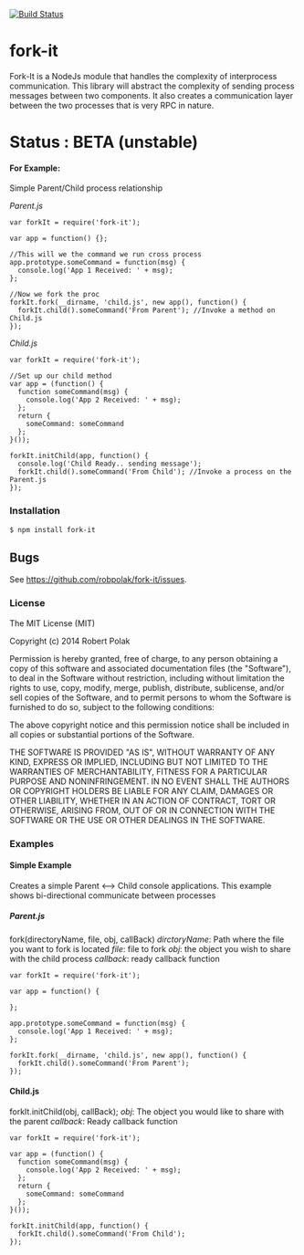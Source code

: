 
[![Build Status](https://api.travis-ci.org/robpolak/fork-it.svg)](https://travis-ci.org/robpolak/fork-it)
# fork-it
Fork-It is a NodeJs module that handles the complexity of interprocess communication.  This library will abstract the complexity of sending process messages between two components.  It also creates a communication layer between the two processes that is very RPC in nature.

# Status : BETA (unstable)

#### For Example:
Simple Parent/Child process relationship

*Parent.js*
```
var forkIt = require('fork-it');

var app = function() {};

//This will we the command we run cross process
app.prototype.someCommand = function(msg) {     
  console.log('App 1 Received: ' + msg);
};

//Now we fork the proc
forkIt.fork(__dirname, 'child.js', new app(), function() {
  forkIt.child().someCommand('From Parent'); //Invoke a method on Child.js
});
```

*Child.js*
``` 
var forkIt = require('fork-it');

//Set up our child method
var app = (function() {
  function someCommand(msg) {
    console.log('App 2 Received: ' + msg);
  };
  return {
    someCommand: someCommand
  };
}());

forkIt.initChild(app, function() {
  console.log('Child Ready.. sending message');
  forkIt.child().someCommand('From Child'); //Invoke a process on the Parent.js
});
```


### Installation
    $ npm install fork-it

## Bugs
See <https://github.com/robpolak/fork-it/issues>.    

### License

The MIT License (MIT)

Copyright (c) 2014 Robert Polak

Permission is hereby granted, free of charge, to any person obtaining a copy
of this software and associated documentation files (the "Software"), to deal
in the Software without restriction, including without limitation the rights
to use, copy, modify, merge, publish, distribute, sublicense, and/or sell
copies of the Software, and to permit persons to whom the Software is
furnished to do so, subject to the following conditions:

The above copyright notice and this permission notice shall be included in
all copies or substantial portions of the Software.

THE SOFTWARE IS PROVIDED "AS IS", WITHOUT WARRANTY OF ANY KIND, EXPRESS OR
IMPLIED, INCLUDING BUT NOT LIMITED TO THE WARRANTIES OF MERCHANTABILITY,
FITNESS FOR A PARTICULAR PURPOSE AND NONINFRINGEMENT. IN NO EVENT SHALL THE
AUTHORS OR COPYRIGHT HOLDERS BE LIABLE FOR ANY CLAIM, DAMAGES OR OTHER
LIABILITY, WHETHER IN AN ACTION OF CONTRACT, TORT OR OTHERWISE, ARISING FROM,
OUT OF OR IN CONNECTION WITH THE SOFTWARE OR THE USE OR OTHER DEALINGS IN
THE SOFTWARE.


### Examples

#### Simple Example
Creates a simple Parent <--> Child console applications.  This example shows bi-directional communicate between processes

##### Parent.js

fork(directoryName, file, obj, callBack)
  *dirctoryName*: Path where the file you want to fork is located
  *file*: file to fork
  *obj*: the object you wish to share with the child process
  *callback*: ready callback function

```
var forkIt = require('fork-it');

var app = function() {

};

app.prototype.someCommand = function(msg) {
  console.log('App 1 Received: ' + msg);
};

forkIt.fork(__dirname, 'child.js', new app(), function() {
  forkIt.child().someCommand('From Parent');
});

```

#### Child.js

forkIt.initChild(obj, callBack);
  *obj*: The object you would like to share with the parent
  *callback*: Ready callback function

```
var forkIt = require('fork-it');

var app = (function() {
  function someCommand(msg) {
    console.log('App 2 Received: ' + msg);
  };
  return {
    someCommand: someCommand
  };
}());

forkIt.initChild(app, function() {
  forkIt.child().someCommand('From Child');
});
```
